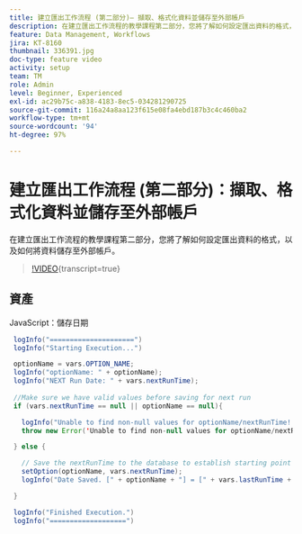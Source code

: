 ```yaml
---
title: 建立匯出工作流程 (第二部分)— 擷取、格式化資料並儲存至外部帳戶
description: 在建立匯出工作流程的教學課程第二部分，您將了解如何設定匯出資料的格式，以及如何將資料儲存至外部帳戶。
feature: Data Management, Workflows
jira: KT-8160
thumbnail: 336391.jpg
doc-type: feature video
activity: setup
team: TM
role: Admin
level: Beginner, Experienced
exl-id: ac29b75c-a838-4183-8ec5-034281290725
source-git-commit: 116a24a8aa123f615e08fa4ebd187b3c4c460ba2
workflow-type: tm+mt
source-wordcount: '94'
ht-degree: 97%

---
```


# 建立匯出工作流程 (第二部分)：擷取、格式化資料並儲存至外部帳戶

在建立匯出工作流程的教學課程第二部分，您將了解如何設定匯出資料的格式，以及如何將資料儲存至外部帳戶。

>[!VIDEO](https://video.tv.adobe.com/v/336391?quality=12&learn=on){transcript=true}

## 資產

JavaScript：儲存日期

```java
 logInfo("=====================")
 logInfo("Starting Execution...")

 optionName = vars.OPTION_NAME;
 logInfo("optionName: " + optionName);
 logInfo("NEXT Run Date: " + vars.nextRunTime);
 
 //Make sure we have valid values before saving for next run
 if (vars.nextRunTime == null || optionName == null){

   logInfo("Unable to find non-null values for optionName/nextRunTime! Throwing Error.")
   throw new Error('Unable to find non-null values for optionName/nextRunTime!  Ending Execution.');

 } else {

   // Save the nextRunTime to the database to establish starting point for next run.
   setOption(optionName, vars.nextRunTime);
   logInfo("Date Saved. [" + optionName + "] = [" + vars.lastRunTime + "]")

 }

 logInfo("Finished Execution.") 
 logInfo("===================")
```
